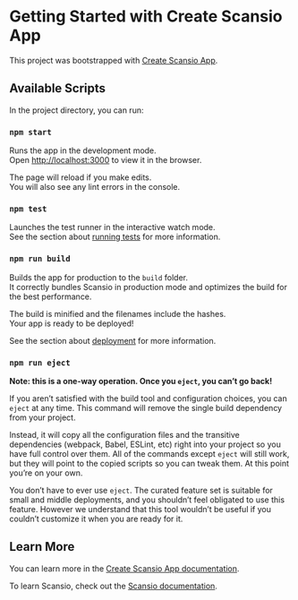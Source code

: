 # Getting Started with Create Scansio App

This project was bootstrapped with [Create Scansio App](https://github.com/scyberLink/create-scansio-app).

## Available Scripts

In the project directory, you can run:

### `npm start`

Runs the app in the development mode.\
Open [http://localhost:3000](http://localhost:3000) to view it in the browser.

The page will reload if you make edits.\
You will also see any lint errors in the console.

### `npm test`

Launches the test runner in the interactive watch mode.\
See the section about [running tests](https://scyberLink.github.io/create-scansio-app/docs/running-tests) for more information.

### `npm run build`

Builds the app for production to the `build` folder.\
It correctly bundles Scansio in production mode and optimizes the build for the best performance.

The build is minified and the filenames include the hashes.\
Your app is ready to be deployed!

See the section about [deployment](https://scyberLink.github.io/create-scansio-app/docs/deployment) for more information.

### `npm run eject`

**Note: this is a one-way operation. Once you `eject`, you can’t go back!**

If you aren’t satisfied with the build tool and configuration choices, you can `eject` at any time. This command will remove the single build dependency from your project.

Instead, it will copy all the configuration files and the transitive dependencies (webpack, Babel, ESLint, etc) right into your project so you have full control over them. All of the commands except `eject` will still work, but they will point to the copied scripts so you can tweak them. At this point you’re on your own.

You don’t have to ever use `eject`. The curated feature set is suitable for small and middle deployments, and you shouldn’t feel obligated to use this feature. However we understand that this tool wouldn’t be useful if you couldn’t customize it when you are ready for it.

## Learn More

You can learn more in the [Create Scansio App documentation](https://scyberLink.github.io/create-scansio-app/docs/getting-started).

To learn Scansio, check out the [Scansio documentation](https://scansiojs.org/).
